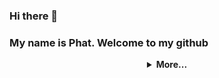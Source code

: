 ### Hi there 👋
### My name is Phat. Welcome to my github

<details align="center">
<summary>
    <strong>More...</strong>
</summary>

![](https://i.imgur.com/waxVImv.png)
### About me
- 🇻🇳 I’m  from Vietnam.
- 📖 I'm a student in University of Economics Ho Chi Minh City with major is Software Enginering.
- 🔭 I’m currently working on Website Projects and continue to develop to create new things.
- 🌱 I’m currently learning Java, Python, C#, PHP... anything because i always ready study new technology.
- 📫 How to reach me: just by Email or Linkedin below.
- ⚡ Fun fact: I love coding, playing basketball, rap, singing, and reading book.


# 📊GitHub Stats :
![](https://github-readme-stats.vercel.app/api?username=phatleework7&theme=radical&hide_border=false&include_all_commits=false&count_private=false)<br>
![](https://github-readme-stats.vercel.app/api/top-langs/?username=phatleework7&theme=radical&hide_border=false&include_all_commits=false&count_private=false&layout=compact)

### ✍️Random Dev Quote
![](https://quotes-github-readme.vercel.app/api?type=horizontal&theme=light)

---
### 🌐You can contact with me by: <br>
<img alt="Gmail" src="https://private-user-images.githubusercontent.com/107709392/367166233-77ea6964-8c50-45bc-bf9e-01ec198329ec.png?jwt=eyJhbGciOiJIUzI1NiIsInR5cCI6IkpXVCJ9.eyJpc3MiOiJnaXRodWIuY29tIiwiYXVkIjoicmF3LmdpdGh1YnVzZXJjb250ZW50LmNvbSIsImtleSI6ImtleTUiLCJleHAiOjE3MjY1NjA2MTMsIm5iZiI6MTcyNjU2MDMxMywicGF0aCI6Ii8xMDc3MDkzOTIvMzY3MTY2MjMzLTc3ZWE2OTY0LThjNTAtNDViYy1iZjllLTAxZWMxOTgzMjllYy5wbmc_WC1BbXotQWxnb3JpdGhtPUFXUzQtSE1BQy1TSEEyNTYmWC1BbXotQ3JlZGVudGlhbD1BS0lBVkNPRFlMU0E1M1BRSzRaQSUyRjIwMjQwOTE3JTJGdXMtZWFzdC0xJTJGczMlMkZhd3M0X3JlcXVlc3QmWC1BbXotRGF0ZT0yMDI0MDkxN1QwODA1MTNaJlgtQW16LUV4cGlyZXM9MzAwJlgtQW16LVNpZ25hdHVyZT02MzcwOTNiZmQ2YTY5ZGJmMjFhZWI5ZTkxODFlZTFhZjUxYmQ0MzUzZmE4MGQyMDNjNWMwNDNiYzdhOThlNTdjJlgtQW16LVNpZ25lZEhlYWRlcnM9aG9zdCZhY3Rvcl9pZD0wJmtleV9pZD0wJnJlcG9faWQ9MCJ9.NfGIXYhtOo-C1yNFp-TNLRZaLZq4P_LBHdbtssVHM5E" width="21px" secured-asset-link="" style="max-width: 100%;">phatlee.work7@gmail.com<br>
<a href="https://www.linkedin.com/in/lee-thanh-phat/" rel="nofollow"> 
    <img alt="Linkedin" src="https://private-user-images.githubusercontent.com/107709392/367163030-991392c6-fc1e-46fe-9038-f0f5b022857b.png?jwt=eyJhbGciOiJIUzI1NiIsInR5cCI6IkpXVCJ9.eyJpc3MiOiJnaXRodWIuY29tIiwiYXVkIjoicmF3LmdpdGh1YnVzZXJjb250ZW50LmNvbSIsImtleSI6ImtleTUiLCJleHAiOjE3MjY1NjA2MTMsIm5iZiI6MTcyNjU2MDMxMywicGF0aCI6Ii8xMDc3MDkzOTIvMzY3MTYzMDMwLTk5MTM5MmM2LWZjMWUtNDZmZS05MDM4LWYwZjViMDIyODU3Yi5wbmc_WC1BbXotQWxnb3JpdGhtPUFXUzQtSE1BQy1TSEEyNTYmWC1BbXotQ3JlZGVudGlhbD1BS0lBVkNPRFlMU0E1M1BRSzRaQSUyRjIwMjQwOTE3JTJGdXMtZWFzdC0xJTJGczMlMkZhd3M0X3JlcXVlc3QmWC1BbXotRGF0ZT0yMDI0MDkxN1QwODA1MTNaJlgtQW16LUV4cGlyZXM9MzAwJlgtQW16LVNpZ25hdHVyZT02OTJkNDEzYjkzMGYwNjczNTcwNWE5MmVkZjQ3MmViYmMwOWI4MTlmYjAwYzk3OGJjMjE2MmY3YWNlZDYwMzBhJlgtQW16LVNpZ25lZEhlYWRlcnM9aG9zdCZhY3Rvcl9pZD0wJmtleV9pZD0wJnJlcG9faWQ9MCJ9.OOlVFfo11YT2fBRqa7eZTMWWCpp-buXsBUNqbo5E6Fk" width="21px" secured-asset-link="" style="max-width: 100%;"> Lê Thành Phát
  </a><br>

### 🏆 GitHub Trophies
![](https://github-profile-trophy.vercel.app/?username=phatleework7&theme=flat&no-frame=false&no-bg=true&margin-w=4)
<hr>

</details>
  
